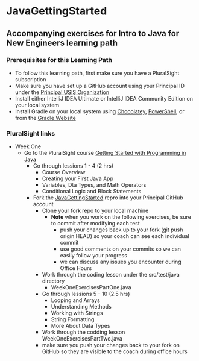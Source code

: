 # JavaGettingStarted
## Accompanying exercises for Intro to Java for New Engineers learning path

### Prerequisites for this Learning Path
* To follow this learning path, first make sure you have a PluralSight subscription
* Make sure you have set up a GitHub account using your Principal ID under the [Principal USIS Organization](https://github.com/principalusis)
* Install either IntelliJ IDEA Ultimate or IntelliJ IDEA Community Edition on your local system
* Install Gradle on your local system using [Chocolatey](https://chocolatey.org/), [PowerShell](https://chocolatey.org/install), or from the [Gradle Website](https://gradle.org/install/)

### PluralSight links
  * Week One
    * Go to the PluralSight course [Getting Started with Programming in Java](https://app.pluralsight.com/library/courses/getting-started-programming-java/table-of-contents)
      * Go through lessions 1 - 4 (2 hrs)
        * Course Overview
        * Creating your First Java App
        * Variables, Dta Types, and Math Operators
        * Conditional Logic and Block Statements
      * Fork the [JavaGettingStarted](https://github.com/gartee-john-PFG/JavaGettingStarted) repro into your Principal GitHub account
        * Clone your fork repo to your local machine
          * **Note** when you work on the following exercises, be sure to commit after modifying each test
            * push your changes back up to your fork (git push origin HEAD) so your coach can see each individual commit
            * use good comments on your commits so we can easily follow your progress
            * we can discuss any issues you encounter during Office Hours
        * Work through the coding lesson under the src/test/java directory 
          * WeekOneExercisesPartOne.java
        * Go through lessions 5 - 10 (2.5 hrs)
          * Looping and Arrays
          * Understanding Methods
          * Working with Strings
          * String Formatting
          * More About Data Types
        * Work through the codding lesson WeekOneExercisesPartTwo.java
        * make sure you push your changes back to your fork on GitHub so they are visible to the coach during office hours
    